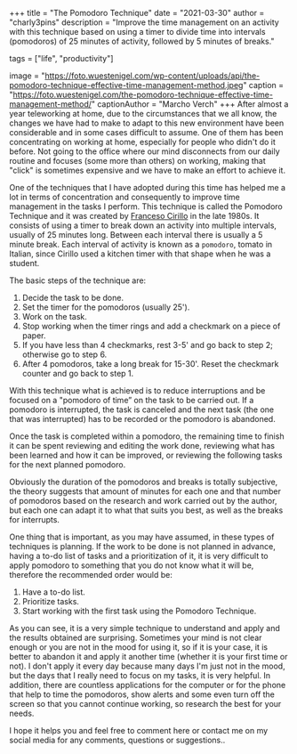 +++
title = "The Pomodoro Technique"
date = "2021-03-30"
author = "charly3pins"
description = "Improve the time management on an activity with this technique based on using a timer to divide time into intervals (pomodoros) of 25 minutes of activity, followed by 5 minutes of breaks."

tags = ["life", "productivity"]

image = "https://foto.wuestenigel.com/wp-content/uploads/api/the-pomodoro-technique-effective-time-management-method.jpeg"
caption = "https://foto.wuestenigel.com/the-pomodoro-technique-effective-time-management-method/"
captionAuthor = "Marcho Verch"
+++
After almost a year teleworking at home, due to the circumstances that we all know, the changes we have had to make to adapt to this new environment have been considerable and in some cases difficult to assume. One of them has been concentrating on working at home, especially for people who didn't do it before. Not going to the office where our mind disconnects from our daily routine and focuses (some more than others) on working, making that "click" is sometimes expensive and we have to make an effort to achieve it.

One of the techniques that I have adopted during this time has helped me a lot in terms of concentration and consequently to improve time management in the tasks I perform. This technique is called the Pomodoro Technique and it was created by [Franceso Cirillo](https://francescocirillo.com/pages/francesco-cirillo) in the late 1980s. It consists of using a timer to break down an activity into multiple intervals, usually of 25 minutes long. Between each interval there is usually a 5 minute break. Each interval of activity is known as a `pomodoro`, tomato in Italian, since Cirillo used a kitchen timer with that shape when he was a student.

The basic steps of the technique are:
1. Decide the task to be done.
2. Set the timer for the pomodoros (usually 25').
3. Work on the task.
4. Stop working when the timer rings and add a checkmark on a piece of paper.
5. If you have less than 4 checkmarks, rest 3-5' and go back to step 2; otherwise go to step 6.
6. After 4 pomodoros, take a long break for 15-30'. Reset the checkmark counter and go back to step 1.

With this technique what is achieved is to reduce interruptions and be focused on a "pomodoro of time” on the task to be carried out. If a pomodoro is interrupted, the task is canceled and the next task (the one that was interrupted) has to be recorded or the pomodoro is abandoned.

Once the task is completed within a pomodoro, the remaining time to finish it can be spent reviewing and editing the work done, reviewing what has been learned and how it can be improved, or reviewing the following tasks for the next planned pomodoro.

Obviously the duration of the pomodoros and breaks is totally subjective, the theory suggests that amount of minutes for each one and that number of pomodoros based on the research and work carried out by the author, but each one can adapt it to what that suits you best, as well as the breaks for interrupts.

One thing that is important, as you may have assumed, in these types of techniques is planning. If the work to be done is not planned in advance, having a to-do list of tasks and a prioritization of it, it is very difficult to apply pomodoro to something that you do not know what it will be, therefore the recommended order would be:
1. Have a to-do list.
2. Prioritize tasks.
2. Start working with the first task using the Pomodoro Technique.

As you can see, it is a very simple technique to understand and apply and the results obtained are surprising. Sometimes your mind is not clear enough or you are not in the mood for using it, so if it is your case, it is better to abandon it and apply it another time (whether it is your first time or not). I don't apply it every day because many days I'm just not in the mood, but the days that I really need to focus on my tasks, it is very helpful. In addition, there are countless applications for the computer or for the phone that help to time the pomodoros, show alerts and some even turn off the screen so that you cannot continue working, so research the best for your needs.

I hope it helps you and feel free to comment here or contact me on my social media for any comments, questions or suggestions..
